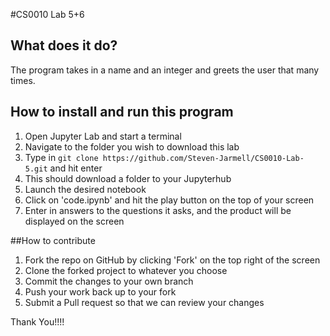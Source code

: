 #CS0010 Lab 5+6

## What does it do?

The program takes in a name and an integer and greets the user that many times.

## How to install and run this program

1. Open Jupyter Lab and start a terminal
2. Navigate to the folder you wish to download this lab
3. Type in `git clone https://github.com/Steven-Jarmell/CS0010-Lab-5.git` and hit enter
4. This should download a folder to your Jupyterhub
5. Launch the desired notebook
6. Click on 'code.ipynb' and hit the play button on the top of your screen
7. Enter in answers to the questions it asks, and the product will be displayed on the screen

##How to contribute

1. Fork the repo on GitHub by clicking 'Fork' on the top right of the screen
2. Clone the forked project to whatever you choose
3. Commit the changes to your own branch
4. Push your work back up to your fork
5. Submit a Pull request so that we can review your changes

Thank You!!!!
